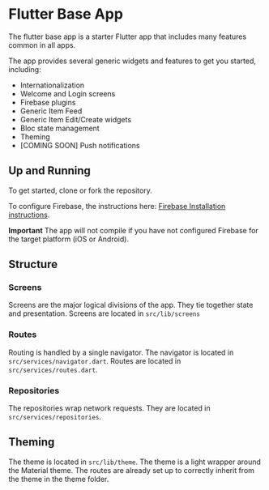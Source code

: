 # Flutter Base App

The flutter base app is a starter Flutter app that includes many features common in all apps.

The app provides several generic widgets and features to get you started, including:

- Internationalization
- Welcome and Login screens
- Firebase plugins
- Generic Item Feed
- Generic Item Edit/Create widgets
- Bloc state management
- Theming
- [COMING SOON] Push notifications

## Up and Running

To get started, clone or fork the repository.

To configure Firebase, the instructions here: [Firebase Installation instructions](https://dashboard.heroku.com/apps/di-integrations).

**Important**
The app will not compile if you have not configured Firebase for the target platform (iOS or Android).

## Structure

### Screens

Screens are the major logical divisions of the app. They tie together state and presentation. Screens are located in `src/lib/screens`

### Routes

Routing is handled by a single navigator.
The navigator is located in `src/services/navigator.dart`.
Routes are located in `src/services/routes.dart`.

### Repositories

The repositories wrap network requests. They are located in `src/services/repositories`.

## Theming

The theme is located in `src/lib/theme`. The theme is a light wrapper around the Material theme. The routes are already set up to correctly inherit from the theme in the theme folder.
